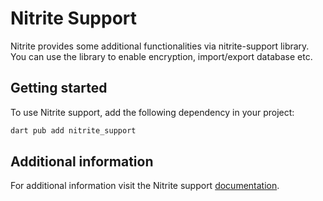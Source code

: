 # Nitrite Support

Nitrite provides some additional functionalities via nitrite-support library. You can use the library to enable encryption, import/export database etc.

## Getting started

To use Nitrite support, add the following dependency in your project:

```bash
dart pub add nitrite_support
```

## Additional information

For additional information visit the Nitrite support [documentation](https://nitrite.dizitart.com/flutter-sdk/support/installation/index.html).